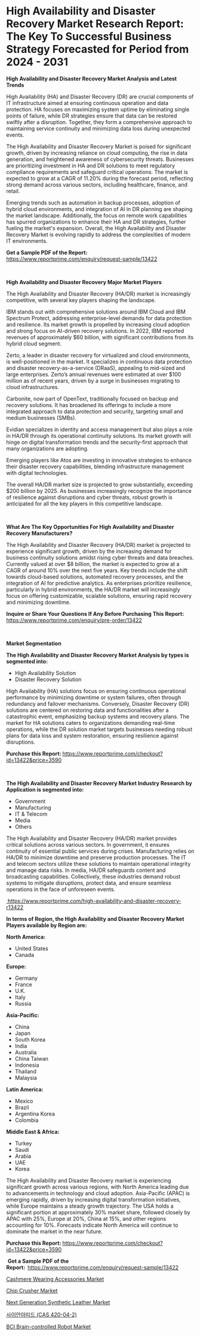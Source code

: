 <p><h1>High Availability and Disaster Recovery Market Research Report: The Key To Successful Business Strategy Forecasted for Period from 2024 - 2031</h1></p><p><strong>High Availability and Disaster Recovery Market Analysis and Latest Trends</strong></p>
<p><p>High Availability (HA) and Disaster Recovery (DR) are crucial components of IT infrastructure aimed at ensuring continuous operation and data protection. HA focuses on maximizing system uptime by eliminating single points of failure, while DR strategies ensure that data can be restored swiftly after a disruption. Together, they form a comprehensive approach to maintaining service continuity and minimizing data loss during unexpected events.</p><p>The High Availability and Disaster Recovery Market is poised for significant growth, driven by increasing reliance on cloud computing, the rise in data generation, and heightened awareness of cybersecurity threats. Businesses are prioritizing investment in HA and DR solutions to meet regulatory compliance requirements and safeguard critical operations. The market is expected to grow at a CAGR of 11.20% during the forecast period, reflecting strong demand across various sectors, including healthcare, finance, and retail. </p><p>Emerging trends such as automation in backup processes, adoption of hybrid cloud environments, and integration of AI in DR planning are shaping the market landscape. Additionally, the focus on remote work capabilities has spurred organizations to enhance their HA and DR strategies, further fueling the market's expansion. Overall, the High Availability and Disaster Recovery Market is evolving rapidly to address the complexities of modern IT environments.</p></p>
<p><strong>Get a Sample PDF of the Report:&nbsp;</strong> <a href="https://www.reportprime.com/enquiry/request-sample/13422">https://www.reportprime.com/enquiry/request-sample/13422</a></p>
<p>&nbsp;</p>
<p><strong>High Availability and Disaster Recovery Major Market Players</strong></p>
<p><p>The High Availability and Disaster Recovery (HA/DR) market is increasingly competitive, with several key players shaping the landscape. </p><p>IBM stands out with comprehensive solutions around IBM Cloud and IBM Spectrum Protect, addressing enterprise-level demands for data protection and resilience. Its market growth is propelled by increasing cloud adoption and strong focus on AI-driven recovery solutions. In 2022, IBM reported revenues of approximately $60 billion, with significant contributions from its hybrid cloud segment.</p><p>Zerto, a leader in disaster recovery for virtualized and cloud environments, is well-positioned in the market. It specializes in continuous data protection and disaster recovery-as-a-service (DRaaS), appealing to mid-sized and large enterprises. Zerto’s annual revenues were estimated at over $100 million as of recent years, driven by a surge in businesses migrating to cloud infrastructures.</p><p>Carbonite, now part of OpenText, traditionally focused on backup and recovery solutions. It has broadened its offerings to include a more integrated approach to data protection and security, targeting small and medium businesses (SMBs).</p><p>Evidian specializes in identity and access management but also plays a role in HA/DR through its operational continuity solutions. Its market growth will hinge on digital transformation trends and the security-first approach that many organizations are adopting.</p><p>Emerging players like Atos are investing in innovative strategies to enhance their disaster recovery capabilities, blending infrastructure management with digital technologies.</p><p>The overall HA/DR market size is projected to grow substantially, exceeding $200 billion by 2025. As businesses increasingly recognize the importance of resilience against disruptions and cyber threats, robust growth is anticipated for all the key players in this competitive landscape.</p></p>
<p>&nbsp;</p>
<p><strong>What Are The Key Opportunities For High Availability and Disaster Recovery Manufacturers?</strong></p>
<p><p>The High Availability and Disaster Recovery (HA/DR) market is projected to experience significant growth, driven by the increasing demand for business continuity solutions amidst rising cyber threats and data breaches. Currently valued at over $8 billion, the market is expected to grow at a CAGR of around 10% over the next five years. Key trends include the shift towards cloud-based solutions, automated recovery processes, and the integration of AI for predictive analytics. As enterprises prioritize resilience, particularly in hybrid environments, the HA/DR market will increasingly focus on offering customizable, scalable solutions, ensuring rapid recovery and minimizing downtime.</p></p>
<p><strong>Inquire or Share Your Questions If Any Before Purchasing This Report:</strong> <a href="https://www.reportprime.com/enquiry/pre-order/13422">https://www.reportprime.com/enquiry/pre-order/13422</a></p>
<p>&nbsp;</p>
<p><strong>Market Segmentation</strong></p>
<p><strong>The High Availability and Disaster Recovery Market Analysis by types is segmented into:</strong></p>
<p><ul><li>High Availability Solution</li><li>Disaster Recovery Solution</li></ul></p>
<p><p>High Availability (HA) solutions focus on ensuring continuous operational performance by minimizing downtime or system failures, often through redundancy and failover mechanisms. Conversely, Disaster Recovery (DR) solutions are centered on restoring data and functionalities after a catastrophic event, emphasizing backup systems and recovery plans. The market for HA solutions caters to organizations demanding real-time operations, while the DR solution market targets businesses needing robust plans for data loss and system restoration, ensuring resilience against disruptions.</p></p>
<p><strong>Purchase this Report:&nbsp;</strong><a href="https://www.reportprime.com/checkout?id=13422&price=3590">https://www.reportprime.com/checkout?id=13422&price=3590</a></p>
<p>&nbsp;</p>
<p><strong>The High Availability and Disaster Recovery Market Industry Research by Application is segmented into:</strong></p>
<p><ul><li>Government</li><li>Manufacturing</li><li>IT & Telecom</li><li>Media</li><li>Others</li></ul></p>
<p><p>The High Availability and Disaster Recovery (HA/DR) market provides critical solutions across various sectors. In government, it ensures continuity of essential public services during crises. Manufacturing relies on HA/DR to minimize downtime and preserve production processes. The IT and telecom sectors utilize these solutions to maintain operational integrity and manage data risks. In media, HA/DR safeguards content and broadcasting capabilities. Collectively, these industries demand robust systems to mitigate disruptions, protect data, and ensure seamless operations in the face of unforeseen events.</p></p>
<p><a href="https://www.reportprime.com/high-availability-and-disaster-recovery-r13422">&nbsp;https://www.reportprime.com/high-availability-and-disaster-recovery-r13422</a></p>
<p><strong>In terms of Region, the High Availability and Disaster Recovery Market Players available by Region are:</strong></p>
<p>
    <p> <strong> North America: </strong>
        <ul>
            <li>United States</li>
            <li>Canada</li>
        </ul>
        </p> 
    <p> <strong> Europe: </strong>
        <ul>
            <li>Germany</li>
            <li>France</li>
            <li>U.K.</li>
            <li>Italy</li>
            <li>Russia</li>
        </ul>
        </p> 
    <p> <strong> Asia-Pacific: </strong>
        <ul>
            <li>China</li>
            <li>Japan</li>
            <li>South Korea</li>
            <li>India</li>
            <li>Australia</li>
            <li>China Taiwan</li>
            <li>Indonesia</li>
            <li>Thailand</li>
            <li>Malaysia</li>
        </ul>
        </p> 
    <p> <strong> Latin America: </strong>
        <ul>
            <li>Mexico</li>
            <li>Brazil</li>
            <li>Argentina Korea</li>
            <li>Colombia</li>
        </ul>
        </p> 
    <p> <strong> Middle East & Africa: </strong>
        <ul>
            <li>Turkey</li>
            <li>Saudi</li>
            <li>Arabia</li>
            <li>UAE</li>
            <li>Korea</li>
        </ul>
    </p>
    </p>
<p><p>The High Availability and Disaster Recovery market is experiencing significant growth across various regions, with North America leading due to advancements in technology and cloud adoption. Asia-Pacific (APAC) is emerging rapidly, driven by increasing digital transformation initiatives, while Europe maintains a steady growth trajectory. The USA holds a significant portion at approximately 30% market share, followed closely by APAC with 25%, Europe at 20%, China at 15%, and other regions accounting for 10%. Forecasts indicate North America will continue to dominate the market in the near future.</p></p>
<p><strong>Purchase this Report: </strong><a href="https://www.reportprime.com/checkout?id=13422&price=3590">https://www.reportprime.com/checkout?id=13422&price=3590</a></p>
<p>&nbsp;<strong>Get a Sample PDF of the Report:&nbsp;&nbsp;</strong><a href="https://www.reportprime.com/enquiry/request-sample/13422">https://www.reportprime.com/enquiry/request-sample/13422</a></p>
<p><strong></strong></p>
<p><p><a href="https://medium.com/@foyazahmed1999_69116/the-cashmere-wearing-accessories-market-is-experiencing-higher-than-anticipated-demand-compared-14cd538ca65e">Cashmere Wearing Accessories Market</a></p><p><a href="https://www.linkedin.com/pulse/market-leaders-laggards-global-chip-crusher-trends-forecast-yek3c?trackingId=S2tvfN9TTziPYdia3p6NVA%3D%3D">Chip Crusher Market</a></p><p><a href="https://medium.com/@foyazahmed1999_69116/the-next-generation-synthetic-leather-market-prioritizes-cost-control-and-efficiency-enhancement-7e5d10b13119">Next Generation Synthetic Leather Market</a></p><p><a href="https://medium.com/@gabrielblanda5656/cyanamide-cas-420-04-2-market-%EC%9D%98-%EA%B8%80%EB%A1%9C%EB%B2%8C-%EC%8B%9C%EC%9E%A5-%EA%B0%9C%EC%9A%94%EB%8A%94-%EC%A0%84-%EC%84%B8%EA%B3%84-%EB%B0%8F-%EC%A3%BC%EC%9A%94-%EC%8B%9C%EC%9E%A5%EC%9D%98-%EC%82%B0%EC%97%85%EC%97%90-%EC%98%81%ED%96%A5%EC%9D%84-%EB%AF%B8%EC%B9%98%EB%8A%94-%EC%A3%BC%EC%9A%94-%ED%8A%B8%EB%A0%8C%EB%93%9C%EC%97%90-%EB%8C%80%ED%95%9C-%EB%8F%85%ED%8A%B9%ED%95%9C-%EA%B4%80%EC%A0%90%EC%9D%84-%EC%A0%9C%EA%B3%B5%ED%95%A9%EB%8B%88%EB%8B%A4-af15386002be?postPublishedType=initial">사이안아미드 (CAS 420-04-2)</a></p><p><a href="https://issuu.com/reportprime-2/docs/bci-brain-controlled-robot-market-s_168911727ff32f">BCI Brain-controlled Robot Market</a></p></p>
